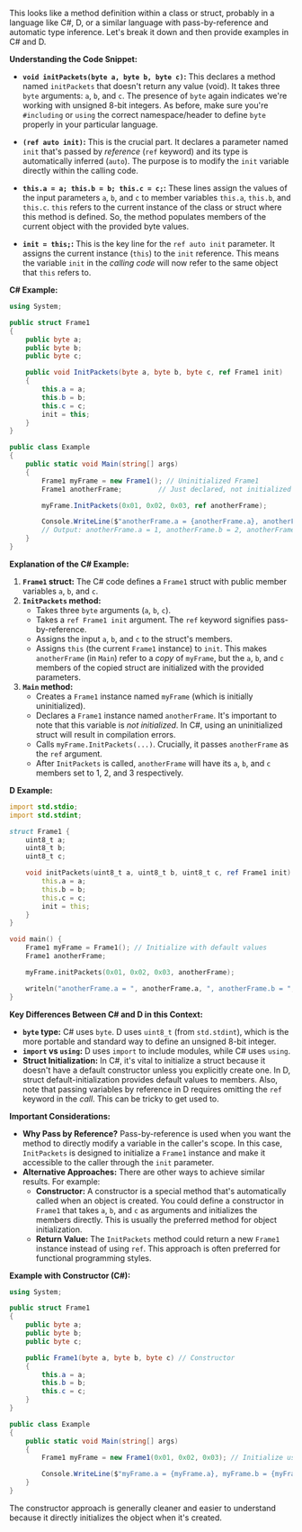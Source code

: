 This looks like a method definition within a class or struct, probably in a language like C#, D, or a similar language with pass-by-reference and automatic type inference. Let's break it down and then provide examples in C# and D.

**Understanding the Code Snippet:**

* **`void initPackets(byte a, byte b, byte c)`:**  This declares a method named `initPackets` that doesn't return any value (void). It takes three `byte` arguments: `a`, `b`, and `c`.  The presence of `byte` again indicates we're working with unsigned 8-bit integers.  As before, make sure you're `#including` or `using` the correct namespace/header to define `byte` properly in your particular language.

* **`(ref auto init)`:** This is the crucial part.  It declares a parameter named `init` that's passed by *reference* (`ref` keyword) and its type is automatically inferred (`auto`).  The purpose is to modify the `init` variable directly within the calling code.

* **`this.a = a; this.b = b; this.c = c;`:**  These lines assign the values of the input parameters `a`, `b`, and `c` to member variables `this.a`, `this.b`, and `this.c`.  `this` refers to the current instance of the class or struct where this method is defined. So, the method populates members of the current object with the provided byte values.

* **`init = this;`:**  This is the key line for the `ref auto init` parameter. It assigns the current instance (`this`) to the `init` reference.  This means the variable `init` in the *calling code* will now refer to the same object that `this` refers to.

**C# Example:**

```csharp
using System;

public struct Frame1
{
    public byte a;
    public byte b;
    public byte c;

    public void InitPackets(byte a, byte b, byte c, ref Frame1 init)
    {
        this.a = a;
        this.b = b;
        this.c = c;
        init = this;
    }
}

public class Example
{
    public static void Main(string[] args)
    {
        Frame1 myFrame = new Frame1(); // Uninitialized Frame1
        Frame1 anotherFrame;         // Just declared, not initialized

        myFrame.InitPackets(0x01, 0x02, 0x03, ref anotherFrame);

        Console.WriteLine($"anotherFrame.a = {anotherFrame.a}, anotherFrame.b = {anotherFrame.b}, anotherFrame.c = {anotherFrame.c}");
        // Output: anotherFrame.a = 1, anotherFrame.b = 2, anotherFrame.c = 3
    }
}
```

**Explanation of the C# Example:**

1. **`Frame1` struct:** The C# code defines a `Frame1` struct with public member variables `a`, `b`, and `c`.
2. **`InitPackets` method:**
   * Takes three `byte` arguments (`a`, `b`, `c`).
   * Takes a `ref Frame1 init` argument.  The `ref` keyword signifies pass-by-reference.
   * Assigns the input `a`, `b`, and `c` to the struct's members.
   * Assigns `this` (the current `Frame1` instance) to `init`.  This makes `anotherFrame` (in `Main`) refer to a *copy* of `myFrame`, but the `a`, `b`, and `c` members of the copied struct are initialized with the provided parameters.
3. **`Main` method:**
   * Creates a `Frame1` instance named `myFrame` (which is initially uninitialized).
   * Declares a `Frame1` instance named `anotherFrame`. It's important to note that this variable is *not initialized*. In C#, using an uninitialized struct will result in compilation errors.
   * Calls `myFrame.InitPackets(...)`.  Crucially, it passes `anotherFrame` as the `ref` argument.
   * After `InitPackets` is called, `anotherFrame` will have its `a`, `b`, and `c` members set to 1, 2, and 3 respectively.

**D Example:**

```d
import std.stdio;
import std.stdint;

struct Frame1 {
    uint8_t a;
    uint8_t b;
    uint8_t c;

    void initPackets(uint8_t a, uint8_t b, uint8_t c, ref Frame1 init) {
        this.a = a;
        this.b = b;
        this.c = c;
        init = this;
    }
}

void main() {
    Frame1 myFrame = Frame1(); // Initialize with default values
    Frame1 anotherFrame;

    myFrame.initPackets(0x01, 0x02, 0x03, anotherFrame);

    writeln("anotherFrame.a = ", anotherFrame.a, ", anotherFrame.b = ", anotherFrame.b, ", anotherFrame.c = ", anotherFrame.c);
}
```

**Key Differences Between C# and D in this Context:**

* **`byte` type:** C# uses `byte`. D uses `uint8_t` (from `std.stdint`), which is the more portable and standard way to define an unsigned 8-bit integer.
* **`import` vs `using`:** D uses `import` to include modules, while C# uses `using`.
* **Struct Initialization:** In C#, it's vital to initialize a struct because it doesn't have a default constructor unless you explicitly create one. In D, struct default-initialization provides default values to members. Also, note that passing variables by reference in D requires omitting the `ref` keyword in the *call*.  This can be tricky to get used to.

**Important Considerations:**

* **Why Pass by Reference?**  Pass-by-reference is used when you want the method to directly modify a variable in the caller's scope.  In this case, `InitPackets` is designed to initialize a `Frame1` instance and make it accessible to the caller through the `init` parameter.
* **Alternative Approaches:**  There are other ways to achieve similar results.  For example:
    * **Constructor:**  A constructor is a special method that's automatically called when an object is created. You could define a constructor in `Frame1` that takes `a`, `b`, and `c` as arguments and initializes the members directly. This is usually the preferred method for object initialization.
    * **Return Value:** The `InitPackets` method could return a new `Frame1` instance instead of using `ref`.  This approach is often preferred for functional programming styles.

**Example with Constructor (C#):**

```csharp
using System;

public struct Frame1
{
    public byte a;
    public byte b;
    public byte c;

    public Frame1(byte a, byte b, byte c) // Constructor
    {
        this.a = a;
        this.b = b;
        this.c = c;
    }
}

public class Example
{
    public static void Main(string[] args)
    {
        Frame1 myFrame = new Frame1(0x01, 0x02, 0x03); // Initialize using the constructor

        Console.WriteLine($"myFrame.a = {myFrame.a}, myFrame.b = {myFrame.b}, myFrame.c = {myFrame.c}");
    }
}
```

The constructor approach is generally cleaner and easier to understand because it directly initializes the object when it's created.
